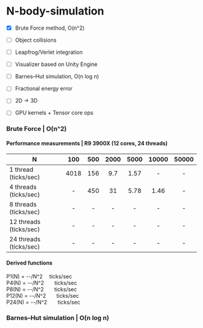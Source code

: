 # N-body-simulation

- [x] Brute Force method, O(n^2)
- [ ] Object collisions
- [ ] Leapfrog/Verlet integration
- [ ] Visualizer based on Unity Engine
- [ ] Barnes–Hut simulation, O(n log n)
- [ ] Fractional energy error
- [ ] 2D -> 3D
- [ ] GPU kernels + Tensor core ops


### Brute Force | O(n^2)
#### Performance measurements | R9 3900X (12 cores, 24 threads)
|    N    |  100  |  500  | 2000 | 5000 | 10000 | 50000 |
| ------- | :---: | :---: | :--: | :--: | :--: | :--: |
| 1 thread (ticks/sec)| 4018 | 156 | 9.7 | 1.57 | - | - |
| 4 threads (ticks/sec)| - | 450 | 31 | 5.78 | 1.46 | - |
| 8 threads (ticks/sec)| - | - | - | - | - | - |
| 12 threads (ticks/sec)| - | - | - | - | - | - |
| 24 threads (ticks/sec)| - | - | - | - | - | - |
#### Derived functions
P1(N) = --/N^2  ticks/sec  
P4(N) = --/N^2  ticks/sec  
P8(N) = --/N^2  ticks/sec  
P12(N) = --/N^2  ticks/sec  
P24(N) = --/N^2  ticks/sec  

### Barnes–Hut simulation | O(n log n)
